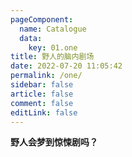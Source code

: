 ```yaml
---
pageComponent:
  name: Catalogue
  data:
    key: 01.one
title: 野人的脑内剧场
date: 2022-07-20 11:05:42
permalink: /one/
sidebar: false
article: false
comment: false
editLink: false
---
```


**野人会梦到惊悚剧吗？**


